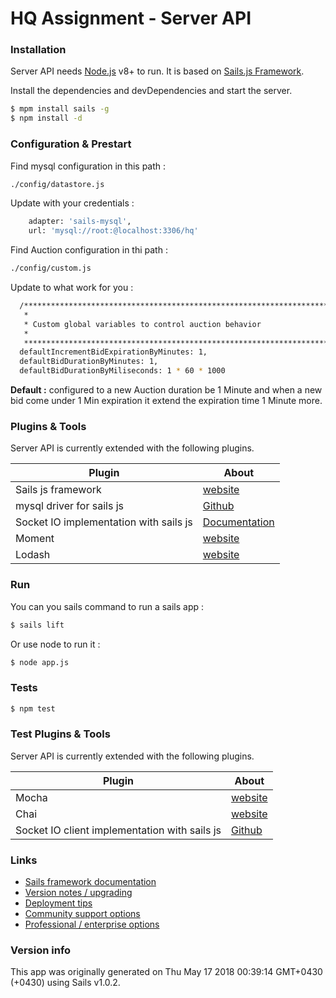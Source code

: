 # HQ Assignment - Server API

### Installation

Server API needs [Node.js](https://nodejs.org/) v8+ to run.
It is based on [Sails.js Framework](http://sailsjs.com).

Install the dependencies and devDependencies and start the server.

```sh
$ mpm install sails -g
$ npm install -d
```

### Configuration & Prestart

Find mysql configuration in this path :

```sh
./config/datastore.js
```

Update with your credentials :

```sh
    adapter: 'sails-mysql',
    url: 'mysql://root:@localhost:3306/hq'
```

Find Auction configuration in thi path :

```sh
./config/custom.js
```

Update to what work for you :

```sh
  /***************************************************************************
   *                                                                          *
   * Custom global variables to control auction behavior                      *
   *                                                                          *
   ***************************************************************************/
  defaultIncrementBidExpirationByMinutes: 1,
  defaultBidDurationByMinutes: 1,
  defaultBidDurationByMiliseconds: 1 * 60 * 1000
```

**Default :** configured to a new Auction duration be 1 Minute and when a new bid come under 1 Min expiration it extend the expiration time 1 Minute more.

### Plugins & Tools

Server API is currently extended with the following plugins.

| Plugin                                 | About                                                                                  |
| -------------------------------------- | -------------------------------------------------------------------------------------- |
| Sails js framework                     | [website](http://sailsjs.com)                                                          |
| mysql driver for sails js              | [Github](https://github.com/balderdashy/sails-mysql)                                   |
| Socket IO implementation with sails js | [Documentation](https://sailsjs.com/documentation/reference/web-sockets/socket-client) |
| Moment                                 | [website](https://momentjs.com/)                                                       |
| Lodash                                 | [website](https://lodash.com/)                                                         |

### Run

You can you sails command to run a sails app :

```sh
$ sails lift
```

Or use node to run it :

```sh
$ node app.js
```

### Tests

```sh
$ npm test
```

### Test Plugins & Tools

Server API is currently extended with the following plugins.

| Plugin                                        | About                                                        |
| --------------------------------------------- | ------------------------------------------------------------ |
| Mocha                                         | [website](https://mochajs.org/)                              |
| Chai                                          | [website](http://www.chaijs.com/)                            |
| Socket IO client implementation with sails js | [Github](https://github.com/balderdashy/sails.io.js?files=1) |

### Links

* [Sails framework documentation](https://sailsjs.com/documentation)
* [Version notes / upgrading](https://sailsjs.com/documentation/upgrading)
* [Deployment tips](https://sailsjs.com/documentation/concepts/deployment)
* [Community support options](https://sailsjs.com/support)
* [Professional / enterprise options](https://sailsjs.com/enterprise)

### Version info

This app was originally generated on Thu May 17 2018 00:39:14 GMT+0430 (+0430) using Sails v1.0.2.
